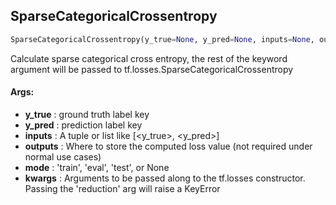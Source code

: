 ## SparseCategoricalCrossentropy
```python
SparseCategoricalCrossentropy(y_true=None, y_pred=None, inputs=None, outputs=None, mode=None, **kwargs)
```
Calculate sparse categorical cross entropy, the rest of the keyword argument will be passed to    tf.losses.SparseCategoricalCrossentropy

#### Args:

* **y_true** :  ground truth label key
* **y_pred** :  prediction label key
* **inputs** :  A tuple or list like [<y_true>, <y_pred>]
* **outputs** :  Where to store the computed loss value (not required under normal use cases)
* **mode** :  'train', 'eval', 'test', or None
* **kwargs** :  Arguments to be passed along to the tf.losses constructor. Passing the 'reduction' arg will raise a                KeyError    